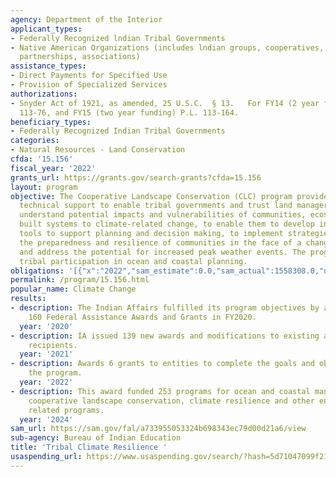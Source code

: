 ```yaml
---
agency: Department of the Interior
applicant_types:
- Federally Recognized lndian Tribal Governments
- Native American Organizations (includes lndian groups, cooperatives, corporations,
  partnerships, associations)
assistance_types:
- Direct Payments for Specified Use
- Provision of Specialized Services
authorizations:
- Snyder Act of 1921, as amended, 25 U.S.C.  § 13.   For FY14 (2 year funding) P.L.
  113-76, and FY15 (two year funding) P.L. 113-164.
beneficiary_types:
- Federally Recognized Indian Tribal Governments
categories:
- Natural Resources - Land Conservation
cfda: '15.156'
fiscal_year: '2022'
grants_url: https://grants.gov/search-grants?cfda=15.156
layout: program
objective: The Cooperative Landscape Conservation (CLC) program provides funds and
  technical support to enable tribal governments and trust land managers to better
  understand potential impacts and vulnerabilities of communities, ecosystems and
  built systems to climate-related change, to enable them to develop information and
  tools to support planning and decision making, to implement strategies that improve
  the preparedness and resilience of communities in the face of a changing climate
  and address the potential for increased peak weather events. The program also enables
  tribal participation in ocean and coastal planning.
obligations: '[{"x":"2022","sam_estimate":0.0,"sam_actual":1558308.0,"usa_spending_actual":2276528.2},{"x":"2023","sam_estimate":0.0,"sam_actual":19439130.0,"usa_spending_actual":19439130.39},{"x":"2024","sam_estimate":16827097.0,"sam_actual":0.0,"usa_spending_actual":64197003.55}]'
permalink: /program/15.156.html
popular_name: Climate Change
results:
- description: The Indian Affairs fulfilled its program objectives by awarding approximately
    160 Federal Assistance Awards and Grants in FY2020.
  year: '2020'
- description: IA issued 139 new awards and modifications to existing awards to 97
    recipients.
  year: '2021'
- description: Awards 6 grants to entities to complete the goals and objectives of
    the program.
  year: '2022'
- description: This award funded 253 programs for ocean and coastal management planning,
    cooperative landscape conservation, climate resilience and other environmental
    related programs.
  year: '2024'
sam_url: https://sam.gov/fal/a733955053324b698343ec79d00d21a6/view
sub-agency: Bureau of Indian Education
title: 'Tribal Climate Resilience '
usaspending_url: https://www.usaspending.gov/search/?hash=5d71047099f21455315d4270bc5bd0cf
---
```

